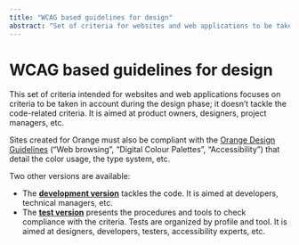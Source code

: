 ```yaml
---
title: "WCAG based guidelines for design"
abstract: "Set of criteria for websites and web applications to be taken in account during the design phase"
---
```


# WCAG based guidelines for design

This set of criteria intended for websites and web applications focuses on criteria to be taken in account during the design phase; it doesn’t tackle the code-related criteria. It is aimed at product owners, designers, project managers, etc.

Sites created for Orange must also be compliant with the [Orange Design Guidelines](https://design.orange.com/) (“Web browsing”, “Digital Colour Palettes”, “Accessibility”) that detail the color usage, the type system, etc.

Two other versions are available:
- The **[development version](/en/web/develop/)** tackles the code. It is aimed at developers, technical managers, etc.
- The **[test version](/en/web/test/)** presents the procedures and tools to check compliance with the criteria. Tests are organized by profile and tool. It is aimed at designers, developers, testers, accessibility experts, etc.


